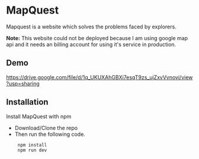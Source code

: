 # MapQuest

Mapquest is a website which solves the problems faced by explorers.

**Note:** This website could not be deployed because I am using google map api and it needs an billing account for using it's service in production.

## Demo

https://drive.google.com/file/d/1q_UKUXAhGBXi7esqT9zs_ujZxvVvnovj/view?usp=sharing

## Installation

Install MapQuest with npm

-   Download/Clone the repo
-   Then run the following code.
    ```bash
     npm install
     npm run dev
    ```
